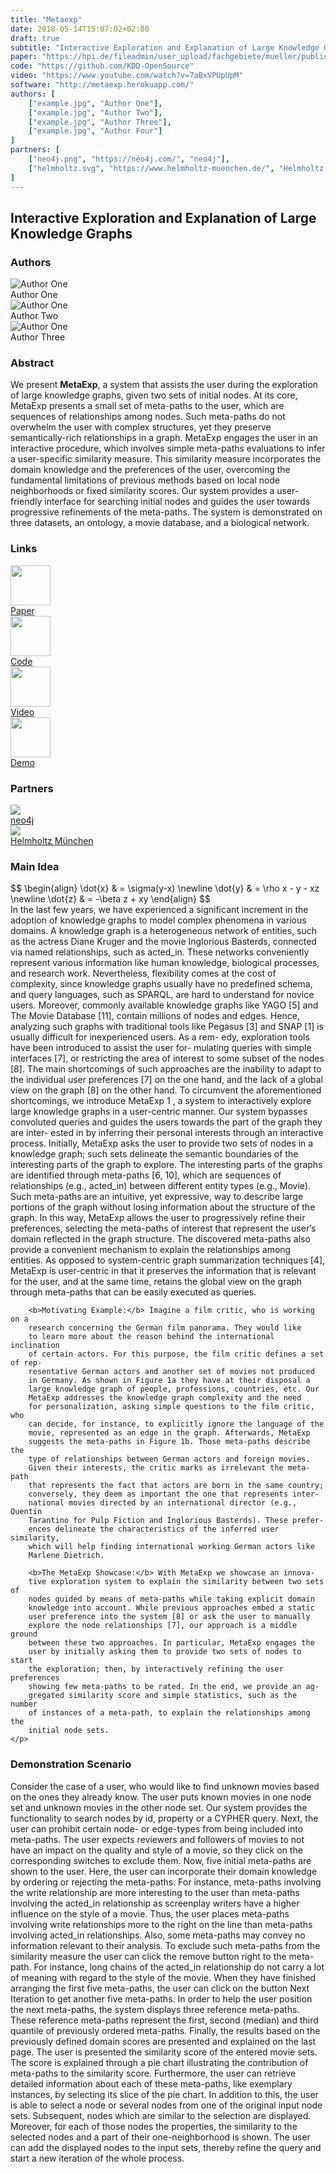 ```yaml
---
title: "Metaexp"
date: 2018-05-14T15:07:02+02:00
draft: true
subtitle: "Interactive Exploration and Explanation of Large Knowledge Graphs"
paper: "https://hpi.de/fileadmin/user_upload/fachgebiete/mueller/publications/davide/BehrensWWW2018Metaexp.pdf"
code: "https://github.com/KDD-OpenSource"
video: "https://www.youtube.com/watch?v=7aBxVPUpUpM"
software: "http://metaexp.herokuapp.com/"
authors: [
    ["example.jpg", "Author One"],
    ["example.jpg", "Author Two"],
    ["example.jpg", "Author Three"],
    ["example.jpg", "Author Four"]
]
partners: [
    ["neo4j.png", "https://neo4j.com/", "neo4j"],
    ["helmholtz.svg", "https://www.helmholtz-muenchen.de/", "Helmholtz München"]
]
---
```

<h2>Interactive Exploration and Explanation of Large Knowledge Graphs</h2>
<div class="container-fluid">
<div class="row" style="margin-top: 20px;">
    <h3>Authors</h3>
</div>
<div class="row" id="authors-section" style="margin-top: 5px;">
    <div class="col"></div>
    <div class="col author-group">
        <div class="row author-img">
            <img src="/static/images/authors/example.jpg" alt="Author One">
        </div>
        <div class="row author-name">
            <span>Author One</span>
        </div>
    </div>
    <div class="col author-group">
        <div class="row author-img">
            <img src="/static/images/authors/example.jpg" alt="Author One">
        </div>
        <div class="row author-name">
            <span>Author Two</span>
        </div>
    </div>
    <div class="col author-group">
        <div class="row author-img">
            <img src="/static/images/authors/example.jpg" alt="Author One">
        </div>
        <div class="row author-name">
            <span>Author Three</span>
        </div>
    </div>
    <div class="col"></div>
</div>

<div class="row" style="margin-top: 20px;">
    <h3>Abstract</h3>
</div>
<div class="row">
    <p>
        We present <b>MetaExp</b>, a system that assists the user during the
        exploration of large knowledge graphs, given two sets of initial
        nodes. At its core, MetaExp presents a small set of meta-paths to
        the user, which are sequences of relationships among nodes. Such
        meta-paths do not overwhelm the user with complex structures, yet
        they preserve semantically-rich relationships in a graph. MetaExp
        engages the user in an interactive procedure, which involves simple
        meta-paths evaluations to infer a user-specific similarity measure.
        This similarity measure incorporates the domain knowledge and
        the preferences of the user, overcoming the fundamental limitations
        of previous methods based on local node neighborhoods or fixed
        similarity scores. Our system provides a user-friendly interface for
        searching initial nodes and guides the user towards progressive
        refinements of the meta-paths. The system is demonstrated on three
        datasets, an ontology, a movie database, and a biological network.
    </p>
</div>

<div class="row" style="margin-top: 20px;">
    <h3>Links</h3>
</div>
<div class="row" id="links-section">
    <div class="col"></div>
        <div class="col link-group">
            <div class="row link-icon">
                <img src="/static/icons/pdf.png" height="64">
            </div>
            <div class="row link-text">
                <a href="https://hpi.de/fileadmin/user_upload/fachgebiete/mueller/publications/davide/BehrensWWW2018Metaexp.pdf" download="Paper">Paper</a>
            </div>
        </div>
        <div class="col link-group">
            <div class="row link-icon">
                <img src="/static/icons/github.png" height="64">
            </div>
            <div class="row link-text">
                <a href="https://github.com/KDD-OpenSource" target="_blank">Code</a>
            </div>
        </div>
        <div class="col link-group">
            <div class="row link-icon">
                <img src="/static/icons/youtube.png" height="64">
            </div>
            <div class="row link-text">
                <a href="https://www.youtube.com/watch?v=7aBxVPUpUpM" target="_blank">Video</a>
            </div>
        </div>
        <div class="col link-group">
            <div class="row link-icon">
                <img src="/static/icons/demo.png" height="64">
            </div>
            <div class="row link-text">
                <a href="http://metaexp.herokuapp.com/" target="_blank">Demo</a>
            </div>
        </div>
    <div class="col"></div>
</div>

<div class="row" style="margin-top: 20px;">
    <h3>Partners</h3>
</div>
<div class="row" id="partners-section" style="margin-top: 5px;">
    <div class="col"></div>
    <div class="col partner-group">
        <div class="row partner-logo">
            <img src="/static/images/partners/neo4j.png">
        </div>
        <div class="row partner-name">
            <a href="https://neo4j.com/" target="_blank">
                neo4j
            </a>
        </div>
    </div>
    <div class="col partner-group">
        <div class="row partner-logo">
            <img src="/static/images/partners/helmholtz.svg">
        </div>
        <div class="row partner-name">
            <a href="https://www.helmholtz-muenchen.de/" target="_blank">
                Helmholtz München
            </a>
        </div>
    </div>
    <div class="col"></div>
</div>

<div class="row" style="margin-top: 20px;">
    <h3>Main Idea</h3>
</div>
<div class="row">
    <p>
        <div>$$
            \begin{align}
            \dot{x} & = \sigma(y-x) \newline
            \dot{y} & = \rho x - y - xz \newline
            \dot{z} & = -\beta z + xy
            \end{align}
        $$</div>
        In the last few years, we have experienced a significant increment in
        the adoption of knowledge graphs to model complex phenomena in
        various domains. A knowledge graph is a heterogeneous network of
        entities, such as the actress Diane Kruger and the movie Inglorious
        Basterds, connected via named relationships, such as acted_in. These
        networks conveniently represent various information like human
        knowledge, biological processes, and research work.
        Nevertheless, flexibility comes at the cost of complexity, since
        knowledge graphs usually have no predefined schema, and query
        languages, such as SPARQL, are hard to understand for novice users.
        Moreover, commonly available knowledge graphs like YAGO [5]
        and The Movie Database [11], contain millions of nodes and edges.
        Hence, analyzing such graphs with traditional tools like Pegasus [3]
        and SNAP [1] is usually difficult for inexperienced users. As a rem-
        edy, exploration tools have been introduced to assist the user for-
        mulating queries with simple interfaces [7], or restricting the area
        of interest to some subset of the nodes [8]. The main shortcomings
        of such approaches are the inability to adapt to the individual user
        preferences [7] on the one hand, and the lack of a global view on the
        graph [8] on the other hand.
        To circumvent the aforementioned shortcomings, we introduce
        MetaExp 1 , a system to interactively explore large knowledge graphs
        in a user-centric manner. Our system bypasses convoluted queries
        and guides the users towards the part of the graph they are inter-
        ested in by inferring their personal interests through an interactive
        process. Initially, MetaExp asks the user to provide two sets of nodes
        in a knowledge graph; such sets delineate the semantic boundaries
        of the interesting parts of the graph to explore. The interesting parts
        of the graphs are identified through meta-paths [6, 10], which are
        sequences of relationships (e.g., acted_in) between different entity 
        types (e.g., Movie). Such meta-paths are an intuitive, yet expressive,
        way to describe large portions of the graph without losing
        information about the structure of the graph. In this way, MetaExp
        allows the user to progressively refine their preferences, selecting
        the meta-paths of interest that represent the user’s domain reflected
        in the graph structure. The discovered meta-paths also provide a
        convenient mechanism to explain the relationships among entities.
        As opposed to system-centric graph summarization techniques [4],
        MetaExp is user-centric in that it preserves the information that is
        relevant for the user, and at the same time, retains the global view
        on the graph through meta-paths that can be easily executed as
        queries.

        <b>Motivating Example:</b> Imagine a film critic, who is working on a
        research concerning the German film panorama. They would like
        to learn more about the reason behind the international inclination
        of certain actors. For this purpose, the film critic defines a set of rep-
        resentative German actors and another set of movies not produced
        in Germany. As shown in Figure 1a they have at their disposal a
        large knowledge graph of people, professions, countries, etc. Our
        MetaExp addresses the knowledge graph complexity and the need
        for personalization, asking simple questions to the film critic, who
        can decide, for instance, to explicitly ignore the language of the
        movie, represented as an edge in the graph. Afterwards, MetaExp
        suggests the meta-paths in Figure 1b. Those meta-paths describe the
        type of relationships between German actors and foreign movies.
        Given their interests, the critic marks as irrelevant the meta-path
        that represents the fact that actors are born in the same country;
        conversely, they deem as important the one that represents inter-
        national movies directed by an international director (e.g., Quentin
        Tarantino for Pulp Fiction and Inglorious Basterds). These prefer-
        ences delineate the characteristics of the inferred user similarity,
        which will help finding international working German actors like
        Marlene Dietrich.

        <b>The MetaExp Showcase:</b> With MetaExp we showcase an innova-
        tive exploration system to explain the similarity between two sets of
        nodes guided by means of meta-paths while taking explicit domain
        knowledge into account. While previous approaches embed a static
        user preference into the system [8] or ask the user to manually
        explore the node relationships [7], our approach is a middle ground
        between these two approaches. In particular, MetaExp engages the
        user by initially asking them to provide two sets of nodes to start
        the exploration; then, by interactively refining the user preferences
        showing few meta-paths to be rated. In the end, we provide an ag-
        gregated similarity score and simple statistics, such as the number
        of instances of a meta-path, to explain the relationships among the
        initial node sets.
    </p>
</div>
 
<div class="row" style="margin-top: 20px;">
    <h3>Demonstration Scenario</h3>
</div>
<div class="row">
    <p>
        Consider the case of a user, who would like to find unknown
        movies based on the ones they already know. The user puts known
        movies in one node set and unknown movies in the other node set.
        Our system provides the functionality to search nodes by id,
        property or a CYPHER query.
        Next, the user can prohibit
        certain node- or edge-types from being included into meta-paths.
        The user expects reviewers and followers of movies to not have
        an impact on the quality and style of a movie, so they click on the
        corresponding switches to exclude them.
        Now, five initial meta-paths are shown to the user.
        Here, the user can incorporate their domain knowledge
        by ordering or rejecting the meta-paths. For instance, meta-paths
        involving the write relationship are more interesting to the user
        than meta-paths involving the acted_in relationship as screenplay
        writers have a higher influence on the style of a movie. Thus, the
        user places meta-paths involving write relationships more to the
        right on the line than meta-paths involving acted_in relationships.
        Also, some meta-paths may convey no information relevant to their
        analysis. To exclude such meta-paths from the similarity measure
        the user can click the remove button right to the meta-path. For
        instance, long chains of the acted_in relationship do not carry a lot
        of meaning with regard to the style of the movie. When they have
        finished arranging the first five meta-paths, the user can click on
        the button Next Iteration to get another five meta-paths. In order
        to help the user position the next meta-paths, the system displays
        three reference meta-paths. These reference meta-paths represent
        the first, second (median) and third quantile of previously ordered
        meta-paths.
        Finally, the results based on the previously defined domain scores
        are presented and explained on the last page. The user
        is presented the similarity score of the entered movie sets. The
        score is explained through a pie chart illustrating the contribution
        of meta-paths to the similarity score. Furthermore, the user can
        retrieve detailed information about each of these meta-paths, like
        exemplary instances, by selecting its slice of the pie chart.
        In addition to this, the user is able to select a node or several
        nodes from one of the original input node sets. Subsequent, nodes
        which are similar to the selection are displayed. Moreover, for each
        of those nodes the properties, the similarity to the selected nodes
        and a part of their one-neighborhood is shown. The user can add
        the displayed nodes to the input sets, thereby refine the query and
        start a new iteration of the whole process.
    </p>
</div>
</div>